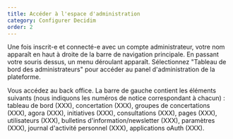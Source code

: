 ```yaml
---
title: Accéder à l'espace d'administration
category: Configurer Decidim
order: 2
---
```


Une fois inscrit-e et connecté-e avec un compte administrateur, votre nom apparaît en haut à droite de la barre de navigation principale. En passant votre souris dessus, un menu déroulant apparaît. Sélectionnez "Tableau de bord des administrateurs" pour accéder au panel d'administration de la plateforme.


Vous accédez au back office. La barre de gauche contient les éléments suivants (nous indiquons les numéros de notice correspondant à chacun) : tableau de bord (XXX), concertation (XXX), groupes de concertations (XXX), agora (XXX), initiatives (XXX), consultations (XXX), pages (XXX), utilisateurs (XXX), bulletins d'information/newsletter (XXX), paramètres (XXX), journal d'activité personnel (XXX), applications oAuth (XXX).
